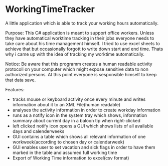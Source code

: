 # WorkingTimeTracker
A little application which is able to track your working hours automatically.


Purpose:
This C# application is meant to support office workers. Unless they have automatical worktime tracking in their jobs everyone needs to take care about his time management himself. I tried to use excel sheets to achieve that but occasionally forgott to write down start and end time. Thats why i came up with the idea of tracking my worktime automatically.

Notice: Be aware that this programm creates a human readable activity protocoll on your computer which might expose sensitive data to non authorized persons. At this point everyone is sesponsible himself to keep that data save.


Features:
  - tracks mouse or keyboard activity once every minute and writes information about it to an XML File(human readable)
  - analyses the activity information in order to create workday information  
  - runs as a notify icon in the system tray which shows, information summary about current day in a baloon tip when right-clicked
  - left clicked notify icon opens a GUI which shows  lists of all available days and calenderweeks
  - GUI contains a table which shows all relevant information of one workweek(according to chosen day or calendarweek)
  - GUI enables user to set vacation and sick flags in order to have them marked in the table and assumed full working time
  - Export of Working Time information to excel(csv format)



